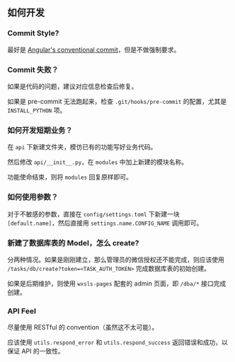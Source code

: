 ## 如何开发

### Commit Style?

最好是 [Angular's conventional commit](https://github.com/angular/angular/blob/master/CONTRIBUTING.md#commit)，但是不做强制要求。

### Commit 失败？

如果是代码的问题，建议对应信息检查后修复。

如果是 pre-commit 无法跑起来，检查 `.git/hooks/pre-commit` 的配置，尤其是 `INSTALL_PYTHON` 项。

### 如何开发短期业务？

在 `api` 下新建文件夹，模仿已有的功能写好业务代码。

然后修改 `api/__init__.py`，在 `modules` 中加上新建的模块名称。

功能使命结束，则将 `modules` 回复原样即可。

### 如何使用参数？

对于不敏感的参数，直接在 `config/settings.toml` 下新建一块 `[default.name]`，然后直接用 `settings.name.CONFIG_NAME` 调用即可。

### 新建了数据库表的 Model，怎么 create?

分两种情况。如果是刚刚建立，那么管理员的微信授权还不能完成，则应该使用 `/tasks/db/create?token=<TASK_AUTH_TOKEN>` 完成数据库表的初始创建。

如果是后期维护，则使用 `wxsls-pages` 配套的 admin 页面，即 `/dba/*` 接口完成创建。

### API Feel

尽量使用 RESTful 的 convention（虽然这不太可能）。

应该使用 `utils.respond_error` 和 `utils.respond_success` 返回错误和成功，以保证 API 的一致性。
